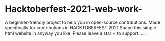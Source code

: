 # Hacktoberfest-2021-web-work-
A beginner-friendly project to help you in open-source contributions. Made specifically for contributions in HACKTOBERFEST 2021.Shape this simple html website in anyway you like .Please leave a star ⭐ to support...…
